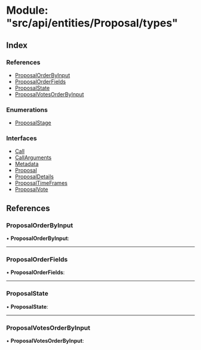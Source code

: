 # Module: "src/api/entities/Proposal/types"

## Index

### References

* [ProposalOrderByInput](_src_api_entities_proposal_types_.md#proposalorderbyinput)
* [ProposalOrderFields](_src_api_entities_proposal_types_.md#proposalorderfields)
* [ProposalState](_src_api_entities_proposal_types_.md#proposalstate)
* [ProposalVotesOrderByInput](_src_api_entities_proposal_types_.md#proposalvotesorderbyinput)

### Enumerations

* [ProposalStage](../enums/_src_api_entities_proposal_types_.proposalstage.md)

### Interfaces

* [Call](../interfaces/_src_api_entities_proposal_types_.call.md)
* [CallArguments](../interfaces/_src_api_entities_proposal_types_.callarguments.md)
* [Metadata](../interfaces/_src_api_entities_proposal_types_.metadata.md)
* [Proposal](../interfaces/_src_api_entities_proposal_types_.proposal.md)
* [ProposalDetails](../interfaces/_src_api_entities_proposal_types_.proposaldetails.md)
* [ProposalTimeFrames](../interfaces/_src_api_entities_proposal_types_.proposaltimeframes.md)
* [ProposalVote](../interfaces/_src_api_entities_proposal_types_.proposalvote.md)

## References

###  ProposalOrderByInput

• **ProposalOrderByInput**:

___

###  ProposalOrderFields

• **ProposalOrderFields**:

___

###  ProposalState

• **ProposalState**:

___

###  ProposalVotesOrderByInput

• **ProposalVotesOrderByInput**:
